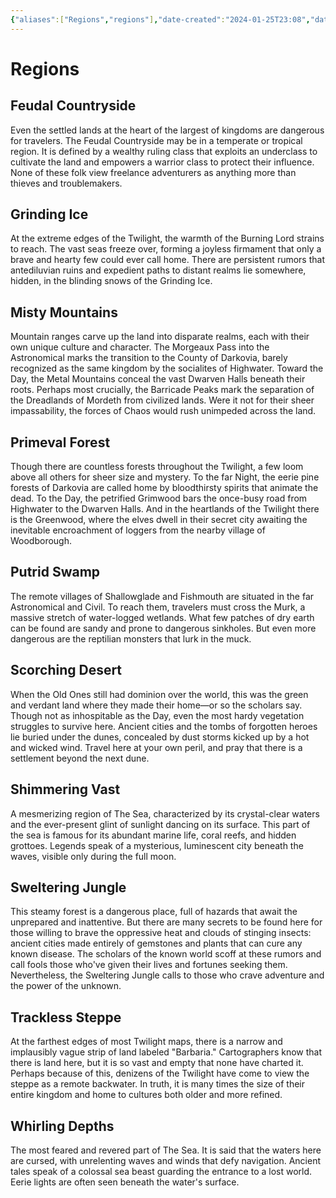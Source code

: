 ```yaml
---
{"aliases":["Regions","regions"],"date-created":"2024-01-25T23:08","date-modified":"2024-01-27T13:17","dg-publish":true,"tags":["moonrise"],"title":"Regions","permalink":"/blooms/perennial/moonrise/regions/","dgPassFrontmatter":true}
---
```



# Regions

## Feudal Countryside

Even the settled lands at the heart of the largest of kingdoms are dangerous for travelers. The Feudal Countryside may be in a temperate or tropical region. It is defined by a wealthy ruling class that exploits an underclass to cultivate the land and empowers a warrior class to protect their influence. None of these folk view freelance adventurers as anything more than thieves and troublemakers.

## Grinding Ice

At the extreme edges of the Twilight, the warmth of the Burning Lord strains to reach. The vast seas freeze over, forming a joyless firmament that only a brave and hearty few could ever call home. There are persistent rumors that antediluvian ruins and expedient paths to distant realms lie somewhere, hidden, in the blinding snows of the Grinding Ice.

## Misty Mountains

Mountain ranges carve up the land into disparate realms, each with their own unique culture and character. The Morgeaux Pass into the Astronomical marks the transition to the County of Darkovia, barely recognized as the same kingdom by the socialites of Highwater. Toward the Day, the Metal Mountains conceal the vast Dwarven Halls beneath their roots. Perhaps most crucially, the Barricade Peaks mark the separation of the Dreadlands of Mordeth from civilized lands. Were it not for their sheer impassability, the forces of Chaos would rush unimpeded across the land.

## Primeval Forest

Though there are countless forests throughout the Twilight, a few loom above all others for sheer size and mystery. To the far Night, the eerie pine forests of Darkovia are called home by bloodthirsty spirits that animate the dead. To the Day, the petrified Grimwood bars the once-busy road from Highwater to the Dwarven Halls. And in the heartlands of the Twilight there is the Greenwood, where the elves dwell in their secret city awaiting the inevitable encroachment of loggers from the nearby village of Woodborough.

## Putrid Swamp

The remote villages of Shallowglade and Fishmouth are situated in the far Astronomical and Civil. To reach them, travelers must cross the Murk, a massive stretch of water-logged wetlands. What few patches of dry earth can be found are sandy and prone to dangerous sinkholes. But even more dangerous are the reptilian monsters that lurk in the muck.

## Scorching Desert

When the Old Ones still had dominion over the world, this was the green and verdant land where they made their home—or so the scholars say. Though not as inhospitable as the Day, even the most hardy vegetation struggles to survive here. Ancient cities and the tombs of forgotten heroes lie buried under the dunes, concealed by dust storms kicked up by a hot and wicked wind. Travel here at your own peril, and pray that there is a settlement beyond the next dune.

## Shimmering Vast

A mesmerizing region of The Sea, characterized by its crystal-clear waters and the ever-present glint of sunlight dancing on its surface. This part of the sea is famous for its abundant marine life, coral reefs, and hidden grottoes. Legends speak of a mysterious, luminescent city beneath the waves, visible only during the full moon. 

## Sweltering Jungle

This steamy forest is a dangerous place, full of hazards that await the unprepared and inattentive. But there are many secrets to be found here for those willing to brave the oppressive heat and clouds of stinging insects: ancient cities made entirely of gemstones and plants that can cure any known disease. The scholars of the known world scoff at these rumors and call fools those who've given their lives and fortunes seeking them. Nevertheless, the Sweltering Jungle calls to those who crave adventure and the power of the unknown.

## Trackless Steppe

At the farthest edges of most Twilight maps, there is a narrow and implausibly vague strip of land labeled "Barbaria." Cartographers know that there is land here, but it is so vast and empty that none have charted it. Perhaps because of this, denizens of the Twilight have come to view the steppe as a remote backwater. In truth, it is many times the size of their entire kingdom and home to cultures both older and more refined.

## Whirling Depths

The most feared and revered part of The Sea. It is said that the waters here are cursed, with unrelenting waves and winds that defy navigation. Ancient tales speak of a colossal sea beast guarding the entrance to a lost world. Eerie lights are often seen beneath the water's surface.
